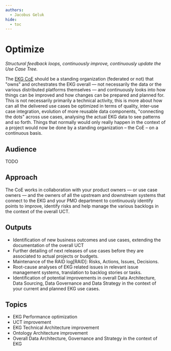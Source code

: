 ```yaml
---
authors:
  - Jacobus Geluk
hide:
  - toc
---
```

# Optimize

<!--summary-start-->
_Structural feedback loops, continuously improve, continuously update the Use Case Tree._
<!--summary-end-->

The [EKG CoE](../../vocab/coe) should be a standing organization (federated or not) 
that "owns" and orchestrates the EKG overall — not necessarily the data or the 
various distributed platforms themselves — and continuously looks into how things can 
be improved and how changes can be prepared and planned for.
This is not necessarily primarily a technical activity, this is more about how can 
all the delivered use cases be optimized in terms of quality, inter-use case integration, 
evolution of more reusable data components, "connecting the dots" across use cases, 
analysing the actual EKG data to see patterns and so forth.
Things that normally would only really happen in the context of a project would now 
be done by a standing organization – the CoE – on a continuous basis.

## Audience

TODO

## Approach

The CoE works in collaboration with your product owners — or use case owners — and the
owners of all the upstream and downstream systems that connect to the EKG and your 
PMO department to continuously identify points to improve, identify risks and help 
manage the various backlogs in the context of the overall UCT.

## Outputs

- Identification of new business outcomes and use cases, extending the documentation
  of the overall UCT
- Further detailing of next releases of use cases before they are associated to
  actual projects or budgets.
- Maintenance of the RAID log[RAID]: Risks, Actions, Issues, Decisions.
- Root-cause analyses of EKG related issues in relevant issue management systems, 
  translation to backlog stories or tasks.
- Identification of potential improvements in overall Data Architecture, 
  Data Sourcing, Data Governance and Data Strategy in the context of your current
  and planned EKG use cases.

## Topics

- EKG Performance optimization
- UCT improvement
- EKG Technical Architecture improvement
- Ontology Architecture improvement
- Overall Data Architecture, Governance and Strategy in the context of EKG
